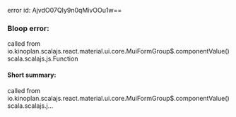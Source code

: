 error id: AjvdO07QIy9n0qMivOOu1w==
### Bloop error:

called from io.kinoplan.scalajs.react.material.ui.core.MuiFormGroup$.componentValue()scala.scalajs.js.Function
#### Short summary: 

called from io.kinoplan.scalajs.react.material.ui.core.MuiFormGroup$.componentValue()scala.scalajs.j...